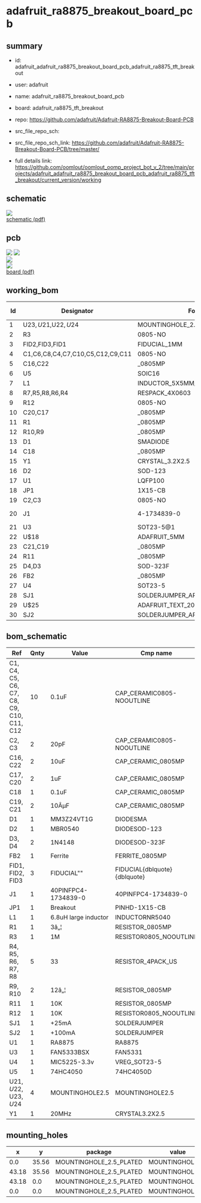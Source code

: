 # adafruit_ra8875_breakout_board_pcb
 
## summary 
* id: adafruit_adafruit_ra8875_breakout_board_pcb_adafruit_ra8875_tft_breakout
* user: adafruit
* name: adafruit_ra8875_breakout_board_pcb
* board: adafruit_ra8875_tft_breakout
* repo: https://github.com/adafruit/Adafruit-RA8875-Breakout-Board-PCB



* src_file_repo_sch: 
* src_file_repo_sch_link: https://github.com/adafruit/Adafruit-RA8875-Breakout-Board-PCB/tree/master/
* full details link: https://github.com/oomlout/oomlout_oomp_project_bot_v_2/tree/main/projects/adafruit_adafruit_ra8875_breakout_board_pcb_adafruit_ra8875_tft_breakout/current_version/working  

## schematic  
![](working_schematic_600.png)  
[schematic (pdf)](working_schematic.pdf) 






















## pcb  
![](working_3d_600.png) 
![](working_3d_front_600.png)  
![](working_3d_back_600.png)  
![](working_600.png)  
[board (pdf)](working.pdf)  

## working_bom
| Id | Designator | Footprint | Quantity | Designation | Supplier and ref |  | None | 
| --- | --- | --- | --- | --- | --- | --- | --- | 
| 1 | U$23,U$21,U$22,U$24 | MOUNTINGHOLE_2.5_PLATED | 4 | MOUNTINGHOLE2.5 |  |  | [''] | 
| 2 | R3 | 0805-NO | 1 | 1M |  |  | [''] | 
| 3 | FID2,FID3,FID1 | FIDUCIAL_1MM | 3 | FIDUCIAL" |  |  | [''] | 
| 4 | C1,C6,C8,C4,C7,C10,C5,C12,C9,C11 | 0805-NO | 10 | 0.1uF |  |  | [''] | 
| 5 | C16,C22 | _0805MP | 2 | 10uF |  |  | [''] | 
| 6 | U5 | SOIC16 | 1 | 74HC4050 |  |  | [''] | 
| 7 | L1 | INDUCTOR_5X5MM_NR5040_NOTHERMALS | 1 | 6.8uH large inductor |  |  | [''] | 
| 8 | R7,R5,R8,R6,R4 | RESPACK_4X0603 | 5 | 33 |  |  | [''] | 
| 9 | R12 | 0805-NO | 1 | 10K |  |  | [''] | 
| 10 | C20,C17 | _0805MP | 2 | 1uF |  |  | [''] | 
| 11 | R1 | _0805MP | 1 | 3â„¦ |  |  | [''] | 
| 12 | R10,R9 | _0805MP | 2 | 12â„¦ |  |  | [''] | 
| 13 | D1 | SMADIODE | 1 | MM3Z24VT1G |  |  | [''] | 
| 14 | C18 | _0805MP | 1 | 0.1uF |  |  | [''] | 
| 15 | Y1 | CRYSTAL_3.2X2.5 | 1 | 20MHz |  |  | [''] | 
| 16 | D2 | SOD-123 | 1 | MBR0540 |  |  | [''] | 
| 17 | U1 | LQFP100 | 1 | RA8875 |  |  | [''] | 
| 18 | JP1 | 1X15-CB | 1 | Breakout |  |  | [''] | 
| 19 | C2,C3 | 0805-NO | 2 | 20pF |  |  | [''] | 
| 20 | J1 | 4-1734839-0 | 1 | 40PINFPCM4-1734839-0 |  |  | [''] | 
| 21 | U3 | SOT23-5@1 | 1 | FAN5333BSX |  |  | [''] | 
| 22 | U$18 | ADAFRUIT_5MM | 1 |  |  |  | [''] | 
| 23 | C21,C19 | _0805MP | 2 | 10ÂµF |  |  | [''] | 
| 24 | R11 | _0805MP | 1 | 10K |  |  | [''] | 
| 25 | D4,D3 | SOD-323F | 2 | 1N4148 |  |  | [''] | 
| 26 | FB2 | _0805MP | 1 | Ferrite |  |  | [''] | 
| 27 | U4 | SOT23-5 | 1 | MIC5225-3.3v |  |  | [''] | 
| 28 | SJ1 | SOLDERJUMPER_ARROW_NOPASTE | 1 | +25mA |  |  | [''] | 
| 29 | U$25 | ADAFRUIT_TEXT_20MM | 1 |  |  |  | [''] | 
| 30 | SJ2 | SOLDERJUMPER_ARROW_NOPASTE | 1 | +100mA |  |  | [''] | 


## bom_schematic
| Ref | Qnty | Value | Cmp name | Footprint | Description | Vendor | DNP | 
| --- | --- | --- | --- | --- | --- | --- | --- | 
| C1, C4, C5, C6, C7, C8, C9, C10, C11, C12 | 10 | 0.1uF | CAP_CERAMIC0805-NOOUTLINE | working:0805-NO |  |  |  | 
| C2, C3 | 2 | 20pF | CAP_CERAMIC0805-NOOUTLINE | working:0805-NO |  |  |  | 
| C16, C22 | 2 | 10uF | CAP_CERAMIC_0805MP | working:_0805MP |  |  |  | 
| C17, C20 | 2 | 1uF | CAP_CERAMIC_0805MP | working:_0805MP |  |  |  | 
| C18 | 1 | 0.1uF | CAP_CERAMIC_0805MP | working:_0805MP |  |  |  | 
| C19, C21 | 2 | 10ÂµF | CAP_CERAMIC_0805MP | working:_0805MP |  |  |  | 
| D1 | 1 | MM3Z24VT1G | DIODESMA | working:SMADIODE |  |  |  | 
| D2 | 1 | MBR0540 | DIODESOD-123 | working:SOD-123 |  |  |  | 
| D3, D4 | 2 | 1N4148 | DIODESOD-323F | working:SOD-323F |  |  |  | 
| FB2 | 1 | Ferrite | FERRITE_0805MP | working:_0805MP |  |  |  | 
| FID1, FID2, FID3 | 3 | FIDUCIAL"" | FIDUCIAL{dblquote}{dblquote} | working:FIDUCIAL_1MM |  |  |  | 
| J1 | 1 | 40PINFPC4-1734839-0 | 40PINFPC4-1734839-0 | working:4-1734839-0 |  |  |  | 
| JP1 | 1 | Breakout | PINHD-1X15-CB | working:1X15-CB |  |  |  | 
| L1 | 1 | 6.8uH large inductor | INDUCTORNR5040 | working:INDUCTOR_5X5MM_NR5040_NOTHERMALS |  |  |  | 
| R1 | 1 | 3â„¦ | RESISTOR_0805MP | working:_0805MP |  |  |  | 
| R3 | 1 | 1M | RESISTOR0805_NOOUTLINE | working:0805-NO |  |  |  | 
| R4, R5, R6, R7, R8 | 5 | 33 | RESISTOR_4PACK_US | working:RESPACK_4X0603 |  |  |  | 
| R9, R10 | 2 | 12â„¦ | RESISTOR_0805MP | working:_0805MP |  |  |  | 
| R11 | 1 | 10K | RESISTOR_0805MP | working:_0805MP |  |  |  | 
| R12 | 1 | 10K | RESISTOR0805_NOOUTLINE | working:0805-NO |  |  |  | 
| SJ1 | 1 | +25mA | SOLDERJUMPER | working:SOLDERJUMPER_ARROW_NOPASTE |  |  |  | 
| SJ2 | 1 | +100mA | SOLDERJUMPER | working:SOLDERJUMPER_ARROW_NOPASTE |  |  |  | 
| U1 | 1 | RA8875 | RA8875 | working:LQFP100 |  |  |  | 
| U3 | 1 | FAN5333BSX | FAN5331 | working:SOT23-5@1 |  |  |  | 
| U4 | 1 | MIC5225-3.3v | VREG_SOT23-5 | working:SOT23-5 |  |  |  | 
| U5 | 1 | 74HC4050 | 74HC4050D | working:SOIC16 |  |  |  | 
| U$21, U$22, U$23, U$24 | 4 | MOUNTINGHOLE2.5 | MOUNTINGHOLE2.5 | working:MOUNTINGHOLE_2.5_PLATED |  |  |  | 
| Y1 | 1 | 20MHz | CRYSTAL3.2X2.5 | working:CRYSTAL_3.2X2.5 |  |  |  | 


## mounting_holes
| x | y | package | value | ref | size | 
| --- | --- | --- | --- | --- | --- | 
| 0.0 | 35.56 | MOUNTINGHOLE_2.5_PLATED | MOUNTINGHOLE2.5 | U$21 | m3 | 
| 43.18 | 35.56 | MOUNTINGHOLE_2.5_PLATED | MOUNTINGHOLE2.5 | U$22 | m3 | 
| 43.18 | 0.0 | MOUNTINGHOLE_2.5_PLATED | MOUNTINGHOLE2.5 | U$23 | m3 | 
| 0.0 | 0.0 | MOUNTINGHOLE_2.5_PLATED | MOUNTINGHOLE2.5 | U$24 | m3 | 


